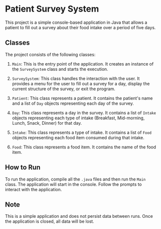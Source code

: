 # Patient Survey System

This project is a simple console-based application in Java that allows a patient to fill out a survey about their food intake over a period of five days.

## Classes

The project consists of the following classes:

1. `Main`: This is the entry point of the application. It creates an instance of the `SurveySystem` class and starts the execution.

2. `SurveySystem`: This class handles the interaction with the user. It provides a menu for the user to fill out a survey for a day, display the current structure of the survey, or exit the program.

3. `Patient`: This class represents a patient. It contains the patient's name and a list of `Day` objects representing each day of the survey.

4. `Day`: This class represents a day in the survey. It contains a list of `Intake` objects representing each type of intake (Breakfast, Mid-morning, Lunch, Snack, Dinner) for that day.

5. `Intake`: This class represents a type of intake. It contains a list of `Food` objects representing each food item consumed during that intake.

6. `Food`: This class represents a food item. It contains the name of the food item.

## How to Run

To run the application, compile all the `.java` files and then run the `Main` class. The application will start in the console. Follow the prompts to interact with the application.

## Note

This is a simple application and does not persist data between runs. Once the application is closed, all data will be lost.
